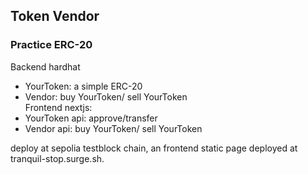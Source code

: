 ## Token Vendor

### Practice ERC-20

Backend hardhat

- YourToken: a simple ERC-20
- Vendor: buy YourToken/ sell YourToken  
  Frontend nextjs:
- YourToken api: approve/transfer
- Vendor api: buy YourToken/ sell YourToken

deploy at sepolia testblock chain, an frontend static page deployed at tranquil-stop.surge.sh.
